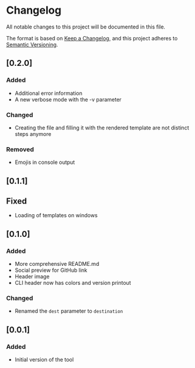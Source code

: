 # Changelog
All notable changes to this project will be documented in this file.

The format is based on [Keep a Changelog](https://keepachangelog.com/en/1.0.0/),
and this project adheres to [Semantic Versioning](https://semver.org/spec/v2.0.0.html).

## [0.2.0]
### Added

- Additional error information
- A new verbose mode with the -v parameter

### Changed

- Creating the file and filling it with the rendered template are not distinct steps anymore

### Removed

- Emojis in console output

## [0.1.1]
## Fixed

- Loading of templates on windows

## [0.1.0]
### Added

- More comprehensive README.md
- Social preview for GitHub link
- Header image
- CLI header now has colors and version printout

### Changed

- Renamed the ```dest``` parameter to ```destination```


## [0.0.1]
### Added

- Initial version of the tool 
